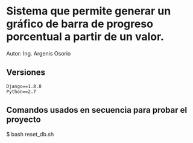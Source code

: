 # Sistema que permite generar un gráfico de barra de progreso porcentual a partir de un valor.

Autor: Ing. Argenis Osorio

## Versiones
```
Django==1.8.8
Python==2.7
```

## Comandos usados en secuencia para probar el proyecto

$ bash reset_db.sh